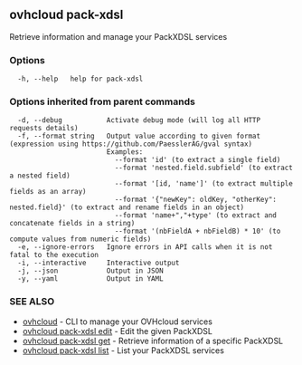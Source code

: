 ## ovhcloud pack-xdsl

Retrieve information and manage your PackXDSL services

### Options

```
  -h, --help   help for pack-xdsl
```

### Options inherited from parent commands

```
  -d, --debug           Activate debug mode (will log all HTTP requests details)
  -f, --format string   Output value according to given format (expression using https://github.com/PaesslerAG/gval syntax)
                        Examples:
                          --format 'id' (to extract a single field)
                          --format 'nested.field.subfield' (to extract a nested field)
                          --format '[id, 'name']' (to extract multiple fields as an array)
                          --format '{"newKey": oldKey, "otherKey": nested.field}' (to extract and rename fields in an object)
                          --format 'name+","+type' (to extract and concatenate fields in a string)
                          --format '(nbFieldA + nbFieldB) * 10' (to compute values from numeric fields)
  -e, --ignore-errors   Ignore errors in API calls when it is not fatal to the execution
  -i, --interactive     Interactive output
  -j, --json            Output in JSON
  -y, --yaml            Output in YAML
```

### SEE ALSO

* [ovhcloud](ovhcloud.md)	 - CLI to manage your OVHcloud services
* [ovhcloud pack-xdsl edit](ovhcloud_pack-xdsl_edit.md)	 - Edit the given PackXDSL
* [ovhcloud pack-xdsl get](ovhcloud_pack-xdsl_get.md)	 - Retrieve information of a specific PackXDSL
* [ovhcloud pack-xdsl list](ovhcloud_pack-xdsl_list.md)	 - List your PackXDSL services

